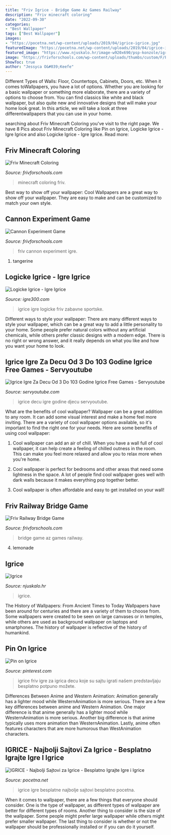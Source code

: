 ```yaml
---
title: "Friv Igrice - Bridge Game Az Games Railway"
description: "Friv minecraft coloring"
date: "2022-09-30"
categories:
- "Best Wallpaper"
tags: ["Best Wallpaper"]
images:
- "https://pocetna.net/wp-content/uploads/2019/04/igrice-igrice.jpg"
featuredImage: "https://pocetna.net/wp-content/uploads/2019/04/igrice-igrice.jpg"
featured_image: "https://www.njuskalo.hr/image-w920x690/psp-konzole/igrice-slika-127175446.jpg"
image: "https://frivforschools.com/wp-content/uploads/thumbs/custom/F/Friv-Minecraft-coloring.jpg"
ShowToc: true
author: "Jessyca O&#039;Keefe"
---
```



Different Types of Walls: Floor, Countertops, Cabinets, Doors, etc.
When it comes toWallpapers, you have a lot of options. Whether you are looking for a basic wallpaper or something more elaborate, there are a variety of options to choose from. You can find classics like white and black wallpaper, but also quite new and innovative designs that will make your home look great. In this article, we will take a look at three differentwallpapers that you can use in your home.

	

		
searching about Friv Minecraft Coloring you've visit to the right page. We have 8 Pics about Friv Minecraft Coloring like Pin on Igrice, Logicke Igrice - Igre Igrice and also Logicke Igrice - Igre Igrice. Read more:
		
    
## Friv Minecraft Coloring

<img loading=lazy src="https://frivforschools.com/wp-content/uploads/thumbs/custom/F/Friv-Minecraft-coloring.jpg" onerror="this.onerror=null;this.src='https://tse3.mm.bing.net/th?id=OIP.G4neoAiHm28WcrjOE2k05gAAAA&amp;pid=15.1';" alt="Friv Minecraft Coloring">

_Source: frivforschools.com_

>minecraft coloring friv. 

	

Best way to show off your wallpaper:
Cool Wallpapers are a great way to show off your wallpaper. They are easy to make and can be customized to match your own style.

    
## Cannon Experiment Game

<img loading=lazy src="https://frivforschools.com/wp-content/uploads/thumbs/custom/C/Cannon-Experiment-friv.jpg" onerror="this.onerror=null;this.src='https://tse1.mm.bing.net/th?id=OIP.sIeep2lN3QwCtsbJsMV35wAAAA&amp;pid=15.1';" alt="Cannon Experiment Game">

_Source: frivforschools.com_

>friv cannon experiment igre. 

	

1. tangerine 

    
## Logicke Igrice - Igre Igrice

<img loading=lazy src="http://www.igre300.com/wp-content/uploads/2013/08/logicke_igre.jpg" onerror="this.onerror=null;this.src='https://tse1.mm.bing.net/th?id=OIP.20KdM-YQiU8StjFUu8chLgHaHa&amp;pid=15.1';" alt="Logicke Igrice - Igre Igrice">

_Source: igre300.com_

>igrice igre logicke friv zabavne sportske. 

	

Different ways to style your wallpaper:
There are many different ways to style your wallpaper, which can be a great way to add a little personality to your home. Some people prefer natural colors without any artificial chemicals, while others prefer classic designs with a modern edge. There is no right or wrong answer, and it really depends on what you like and how you want your home to look.

    
## Igrice Igre Za Decu Od 3 Do 103 Godine Igrice Free Games - Servyoutube

<img loading=lazy src="https://www.servyoutube.com/fast/main/2267140893/dWdnY2Y6Ly9sZ3Z6dC50YmJ0eXJoZnJlcGJhZ3JhZy5wYnovaXYvVXgxeU1nclRyczAvem5rZXJmcXJzbmh5Zy53Y3Q=/igrice-za-decu-od-3-do-103.jpg" onerror="this.onerror=null;this.src='https://tse4.mm.bing.net/th?id=OIP.jnmz7rye72RZ8Amii3fvcAHaEK&amp;pid=15.1';" alt="Igrice Igre Za Decu Od 3 Do 103 Godine Igrice Free Games - Servyoutube">

_Source: servyoutube.com_

>igrice decu igre godine djecu servyoutube. 

	

What are the benefits of cool wallpaper?
Wallpaper can be a great addition to any room. It can add some visual interest and make a home feel more inviting. There are a variety of cool wallpaper options available, so it's important to find the right one for your needs. Here are some benefits of using cool wallpaper: 
1. Cool wallpaper can add an air of chill. When you have a wall full of cool wallpaper, it can help create a feeling of chilled outness in the room. This can make you feel more relaxed and allow you to relax more when you're home. 

2. Cool wallpaper is perfect for bedrooms and other areas that need some lightness in the space. A lot of people find cool wallpaper goes well with dark walls because it makes everything pop together better. 

3. Cool wallpaper is often affordable and easy to get installed on your wall!

    
## Friv Railway Bridge Game

<img loading=lazy src="https://frivforschools.com/wp-content/uploads/thumbs/custom/R/Railways-Bridge-Game.jpg" onerror="this.onerror=null;this.src='https://tse4.mm.bing.net/th?id=OIP.Sq5Fb-pJagZSnKqSEC6aygAAAA&amp;pid=15.1';" alt="Friv Railway Bridge Game">

_Source: frivforschools.com_

>bridge game az games railway. 

	

4. lemonade 

    
## Igrice

<img loading=lazy src="https://www.njuskalo.hr/image-w920x690/psp-konzole/igrice-slika-127175446.jpg" onerror="this.onerror=null;this.src='https://tse3.mm.bing.net/th?id=OIP.mUEjedkjDgdBanstuXgbnQHaJ4&amp;pid=15.1';" alt="Igrice">

_Source: njuskalo.hr_

>igrice. 

	

The History of Wallpapers: From Ancient Times to Today
Wallpapers have been around for centuries and there are a variety of them to choose from. Some wallpapers were created to be seen on large canvases or in temples, while others are used as background wallpaper on laptops and smartphones. The history of wallpaper is reflective of the history of humankind.

    
## Pin On Igrice

<img loading=lazy src="https://i.pinimg.com/736x/62/32/4b/62324bfa2334f36d1d678393ea8f6642--koje-su.jpg" onerror="this.onerror=null;this.src='https://tse1.mm.bing.net/th?id=OIP.mVuNOUGA_wGefKYZmfrP8AHaCK&amp;pid=15.1';" alt="Pin on Igrice">

_Source: pinterest.com_

>igrice friv igre za igrica decu koje su sajtu igrati našem predstavljaju besplatno potpuno možete. 

	

Differences Between Anime and Western Animation: Animation generally has a lighter mood while WesternAnimation is more serious.
There are a few key differences between anime and Western Animation. One major difference is that anime generally has a lighter mood while WesternAnimation is more serious. Another big difference is that anime typically uses more animation than WesternAnimation. Lastly, anime often features characters that are more humorous than WestAnimation characters.

    
## IGRICE - Najbolji Sajtovi Za Igrice - Besplatno Igrajte Igre I Igrice

<img loading=lazy src="https://pocetna.net/wp-content/uploads/2019/04/igrice-igrice.jpg" onerror="this.onerror=null;this.src='https://tse3.mm.bing.net/th?id=OIP.7KqZCHyjgie9Ek2TEK4C5QHaE8&amp;pid=15.1';" alt="IGRICE - Najbolji Sajtovi za Igrice - Besplatno Igrajte Igre i Igrice">

_Source: pocetna.net_

>igrice igre besplatne najbolje sajtovi besplatno pocetna. 

	

When it comes to wallpaper, there are a few things that everyone should consider. One is the type of wallpaper, as different types of wallpaper are better for different types of rooms. Another thing to consider is the size of the wallpaper. Some people might prefer large wallpaper while others might prefer smaller wallpaper. The last thing to consider is whether or not the wallpaper should be professionally installed or if you can do it yourself.

